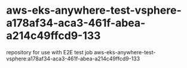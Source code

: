 # aws-eks-anywhere-test-vsphere-a178af34-aca3-461f-abea-a214c49ffcd9-133
repository for use with E2E test job aws-eks-anywhere-test-vsphere:a178af34-aca3-461f-abea-a214c49ffcd9-133
